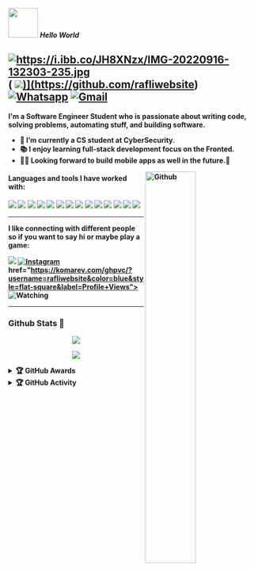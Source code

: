 <img src="https://media0.giphy.com/media/Wj7lNjMNDxSmc/200.webp?cid=ecf05e47gol7hyzftrdpoaar8lchrj2uzbzs0qoz3xgzv14o&rid=200.webp" width="60"> <em><b>Hello World </em>

<a href="https://i.ibb.co/JH8XNzx/IMG-20220916-132303-235.jpg"><img src="https://i.ibb.co/JH8XNzx/IMG-20220916-132303-235.jpg" alt="https://i.ibb.co/JH8XNzx/IMG-20220916-132303-235.jpg" border="0"></a>
(	<a href="https://github.com/zeeoneofc"><img src="https://img.shields.io/badge/-GitHub-black?style=flat-square&logo=github" />)](https://github.com/rafliwebsite)
[![Whatsapp](https://img.shields.io/badge/Whatsapp-%808080.svg?&style=flat-square&logo=Whatsapp&logoColor=white)](https://wa.me/6283869780790)
[![Gmail](https://img.shields.io/badge/Gmail-D14836?style=for-the-badge&logo=gmail&logoColor=white)](mailto:rafliwebsite@gmail.com)
-----
I'm a Software Engineer Student who is passionate about writing code, solving problems, automating stuff, and building software.

- 🔭 I’m currently a CS student at CyberSecurity.
- 📚 I enjoy learning full-stack development focus on the Fronted.
- 👨‍🎓 Looking forward to build mobile apps as well in the future.📱
<img width="45%" align="right" alt="Github" src="https://user-images.githubusercontent.com/99103722/154147514-fae0175c-29a8-4971-bab1-689ac746e5e3.gif" />

#### Languages and tools I have worked with:
![](https://img.shields.io/badge/TypeScript-007ACC?style=for-the-badge&logo=typescript&logoColor=white)
![](https://img.shields.io/badge/React-20232A?style=for-the-badge&logo=react&logoColor=61DAFB)
![](https://img.shields.io/badge/Tailwind_CSS-38B2AC?style=for-the-badge&logo=tailwind-css&logoColor=white)
![](https://img.shields.io/badge/JavaScript-F7DF1E?style=for-the-badge&logo=javascript&logoColor=black)
![](https://img.shields.io/badge/HTML5-E34F26?style=for-the-badge&logo=html5&logoColor=white)
![](https://imgC.shields.io/badge/-Git-black?style=flat-square&logo=git)
![](https://img.shields.io/badge/CSS-1572B6?style=for-the-badge&logo=css3&logoColor=white)
![](https://img.shields.io/badge/Netlify-00C7B7?style=for-the-badge&logo=netlify&logoColor=white)
![](https://img.shields.io/badge/Node.js-43853D?style=for-the-badge&logo=node.js&logoColor=white)
![](https://img.shields.io/badge/Python-14354C?style=for-the-badge&logo=python&logoColor=white)
![](	https://img.shields.io/badge/.NET-5C2D91?style=for-the-badge&logo=.net&logoColor=white)
![](https://img.shields.io/badge/-Windows-black?style=flat-square&logo=windows)
![](https://img.shields.io/badge/-SQLite3-black?style=flat-square&logo=sqlite)
![](https://img.shields.io/badge/Ubuntu-E95420?style=for-the-badge&logo=ubuntu&logoColor=white)

-----
I like connecting with different people so if you want to say hi or maybe play a game: 

![](https://img.shields.io/badge/Xbox-107C10?style=for-the-badge&logo=xbox&logoColor=white)
[![Instagram](https://img.shields.io/badge/Instagram-E4405F?style=for-the-badge&logo=instagram&logoColor=white)](https://www.instagram.com/rafliwebsite)
href="https://komarev.com/ghpvc/?username=rafliwebsite&color=blue&style=flat-square&label=Profile+Views"><img title="Watching" src="https://komarev.com/ghpvc/?username=rafliwebsite&color=green&style=flat-square&label=Profile+View"></a>
</p>

------

### Github Stats 🚀

<p align="center"><a href="https://github.com/rafliwebsite"><img src="https://github-readme-stats.vercel.app/api?username=rafliwebsite&show_icons=true&theme=radical"></a></p>
<p align="center"><a href="https://github.com/rafliwebsite"><img src="https://github-readme-stats.vercel.app/api/top-langs/?username=rafliwebsite&theme=radical&layout=compact"></a></p> 


<details>
    <summary>&#127942 <b>GitHub Awards</b></summary><br/>

![Github Trophy](https://github-profile-trophy.vercel.app/?username=rafliwebsite)

</details>

<details>
    <summary>&#127942 <b>GitHub Activity</b></summary><br/>

![Metrics](https://metrics.lecoq.io/rafliwebsite?template=classic&repositories.forks=true&languages=1&languages.colors=github&languages.threshold=0%25&config.timezone=Asia%2FBogor)

</details> 
